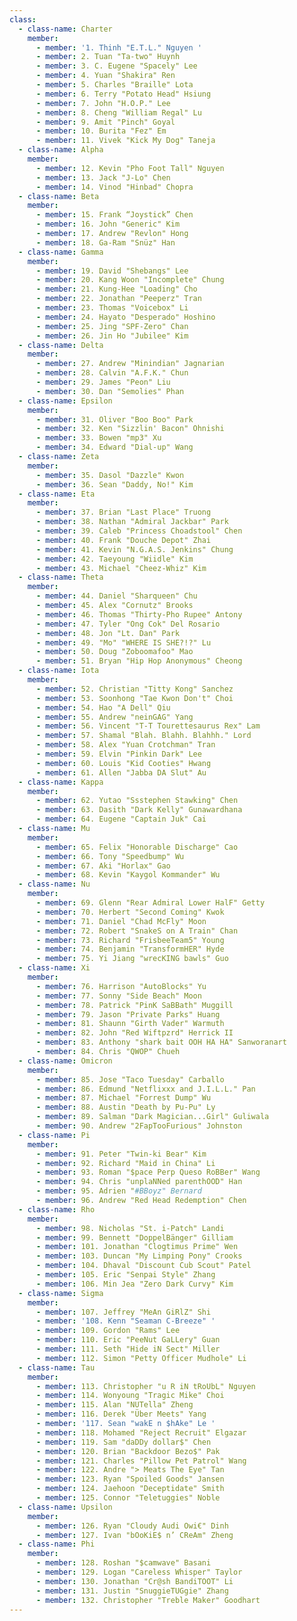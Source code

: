```yaml
---
class:
  - class-name: Charter
    member:
      - member: '1. Thinh "E.T.L." Nguyen '
      - member: 2. Tuan "Ta-two" Huynh
      - member: 3. C. Eugene "Spacely" Lee
      - member: 4. Yuan "Shakira" Ren
      - member: 5. Charles "Braille" Lota
      - member: 6. Terry "Potato Head" Hsiung
      - member: 7. John "H.O.P." Lee
      - member: 8. Cheng "William Regal" Lu
      - member: 9. Amit "Pinch" Goyal
      - member: 10. Burita "Fez" Em
      - member: 11. Vivek "Kick My Dog" Taneja
  - class-name: Alpha
    member:
      - member: 12. Kevin "Pho Foot Tall" Nguyen
      - member: 13. Jack "J-Lo" Chen
      - member: 14. Vinod "Hinbad" Chopra
  - class-name: Beta
    member:
      - member: 15. Frank “Joystick” Chen
      - member: 16. John "Generic" Kim
      - member: 17. Andrew "Revlon" Hong
      - member: 18. Ga-Ram "Snüz" Han
  - class-name: Gamma
    member:
      - member: 19. David "Shebangs" Lee
      - member: 20. Kang Woon "Incomplete" Chung
      - member: 21. Kung-Hee "Loading" Cho
      - member: 22. Jonathan "Peeperz" Tran
      - member: 23. Thomas "Voicebox" Li
      - member: 24. Hayato "Desperado" Hoshino
      - member: 25. Jing "SPF-Zero" Chan
      - member: 26. Jin Ho "Jubilee" Kim
  - class-name: Delta
    member:
      - member: 27. Andrew "Minindian" Jagnarian
      - member: 28. Calvin "A.F.K." Chun
      - member: 29. James "Peon" Liu
      - member: 30. Dan "Semolies" Phan
  - class-name: Epsilon
    member:
      - member: 31. Oliver "Boo Boo" Park
      - member: 32. Ken "Sizzlin' Bacon" Ohnishi
      - member: 33. Bowen "mp3" Xu
      - member: 34. Edward "Dial-up" Wang
  - class-name: Zeta
    member:
      - member: 35. Dasol "Dazzle" Kwon
      - member: 36. Sean "Daddy, No!" Kim
  - class-name: Eta
    member:
      - member: 37. Brian "Last Place" Truong
      - member: 38. Nathan "Admiral Jackbar" Park
      - member: 39. Caleb "Princess Choadstool" Chen
      - member: 40. Frank "Douche Depot" Zhai
      - member: 41. Kevin "N.G.A.S. Jenkins" Chung
      - member: 42. Taeyoung "Wiidle" Kim
      - member: 43. Michael "Cheez-Whiz" Kim
  - class-name: Theta
    member:
      - member: 44. Daniel "Sharqueen" Chu
      - member: 45. Alex "Cornutz" Brooks
      - member: 46. Thomas "Thirty-Pho Rupee" Antony
      - member: 47. Tyler "Ong Cok" Del Rosario
      - member: 48. Jon "Lt. Dan" Park
      - member: 49. "Mo" "WHERE IS SHE?!?" Lu
      - member: 50. Doug "Zoboomafoo" Mao
      - member: 51. Bryan "Hip Hop Anonymous" Cheong
  - class-name: Iota
    member:
      - member: 52. Christian "Titty Kong" Sanchez
      - member: 53. Soonhong "Tae Kwon Don't" Choi
      - member: 54. Hao "A Dell" Qiu
      - member: 55. Andrew "neinGAG" Yang
      - member: 56. Vincent "T-T Tourettesaurus Rex" Lam
      - member: 57. Shamal "Blah. Blahh. Blahhh." Lord
      - member: 58. Alex "Yuan Crotchman" Tran
      - member: 59. Elvin "Pinkin Dark" Lee
      - member: 60. Louis "Kid Cooties" Hwang
      - member: 61. Allen "Jabba DA Slut" Au
  - class-name: Kappa
    member:
      - member: 62. Yutao "Ssstephen Stawking" Chen
      - member: 63. Dasith "Dark Kelly" Gunawardhana
      - member: 64. Eugene "Captain Juk" Cai
  - class-name: Mu
    member:
      - member: 65. Felix "Honorable Discharge" Cao
      - member: 66. Tony "Speedbump" Wu
      - member: 67. Aki "Horlax" Gao
      - member: 68. Kevin "Kaygol Kommander" Wu
  - class-name: Nu
    member:
      - member: 69. Glenn "Rear Admiral Lower HalF" Getty
      - member: 70. Herbert "Second Coming" Kwok
      - member: 71. Daniel "Chad McFly" Moon
      - member: 72. Robert "SnakeS on A Train" Chan
      - member: 73. Richard "FrisbeeTeam5" Young
      - member: 74. Benjamin "TransformHER" Hyde
      - member: 75. Yi Jiang "wrecKING bawls" Guo
  - class-name: Xi
    member:
      - member: 76. Harrison "AutoBlocks" Yu
      - member: 77. Sonny "Side Beach" Moon
      - member: 78. Patrick "PinK SaBBath" Muggill
      - member: 79. Jason "Private Parks" Huang
      - member: 81. Shaunn "Girth Vader" Warmuth
      - member: 82. John "Red Wiftpzrd" Herrick II
      - member: 83. Anthony "shark bait OOH HA HA" Sanworanart
      - member: 84. Chris "QWOP" Chueh
  - class-name: Omicron
    member:
      - member: 85. Jose "Taco Tuesday" Carballo
      - member: 86. Edmund "Netflixxx and J.I.L.L." Pan
      - member: 87. Michael "Forrest Dump" Wu
      - member: 88. Austin "Death by Pu-Pu" Ly
      - member: 89. Salman "Dark Magician...Girl" Guliwala
      - member: 90. Andrew "2FapTooFurious" Johnston
  - class-name: Pi
    member:
      - member: 91. Peter "Twin-ki Bear" Kim
      - member: 92. Richard "Maid in China" Li
      - member: 93. Roman "$pace Perp Queso RoBBer" Wang
      - member: 94. Chris "unplaNNed parenthOOD" Han
      - member: 95. Adrien "#BBoyz" Bernard
      - member: 96. Andrew "Red Head Redemption" Chen
  - class-name: Rho
    member:
      - member: 98. Nicholas "St. i-Patch" Landi
      - member: 99. Bennett "DoppelBänger" Gilliam
      - member: 101. Jonathan "Clogtimus Prime" Wen
      - member: 103. Duncan "My Limping Pony" Crooks
      - member: 104. Dhaval "Discount Cub Scout" Patel
      - member: 105. Eric "Senpai Style" Zhang
      - member: 106. Min Jea "Zero Dark Curvy" Kim
  - class-name: Sigma
    member:
      - member: 107. Jeffrey "MeAn GiRlZ" Shi
      - member: '108. Kenn "Seaman C-Breeze" '
      - member: 109. Gordon "Rams" Lee
      - member: 110. Eric "PeeNut GaLLery" Guan
      - member: 111. Seth "Hide iN Sect" Miller
      - member: 112. Simon "Petty Officer Mudhole" Li
  - class-name: Tau
    member:
      - member: 113. Christopher "u R iN tRoUbL" Nguyen
      - member: 114. Wonyoung "Tragic Mike" Choi
      - member: 115. Alan "NUTella" Zheng
      - member: 116. Derek "Über Meets" Yang
      - member: '117. Sean "wakE n $hAke" Le '
      - member: 118. Mohamed "Reject Recruit" Elgazar
      - member: 119. Sam "daDDy dollar$" Chen
      - member: 120. Brian "Backdoor Bezo$" Pak
      - member: 121. Charles "Pillow Pet Patrol" Wang
      - member: 122. Andre "> Meats The Eye" Tan
      - member: 123. Ryan "Spoiled Goods" Jansen
      - member: 124. Jaehoon "Deceptidate" Smith
      - member: 125. Connor "Teletuggies" Noble
  - class-name: Upsilon
    member:
      - member: 126. Ryan "Cloudy Audi Owi€" Dinh
      - member: 127. Ivan "bOoKiE$ n’ CReAm" Zheng
  - class-name: Phi
    member:
      - member: 128. Roshan "$camwave" Basani
      - member: 129. Logan "Careless Whisper" Taylor
      - member: 130. Jonathan "Cr@sh BandiTOOT" Li
      - member: 131. Justin "SnuggieTUGgie" Zhang
      - member: 132. Christopher "Treble Maker" Goodhart
---
```

